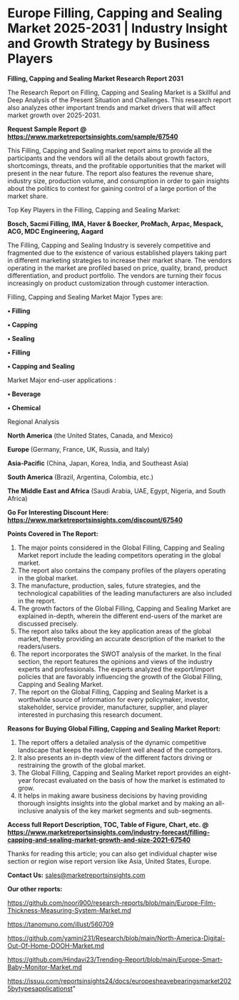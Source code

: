 # Europe Filling, Capping and Sealing Market 2025-2031 | Industry Insight and Growth Strategy by Business Players

<strong>Filling, Capping and Sealing Market Research Report 2031</strong>

The Research Report on Filling, Capping and Sealing Market is a Skillful and Deep Analysis of the Present Situation and Challenges. This research report also analyzes other important trends and market drivers that will affect market growth over 2025-2031.

<strong>Request Sample Report @ <a href=https://www.marketreportsinsights.com/sample/67540>https://www.marketreportsinsights.com/sample/67540</a></strong>

This Filling, Capping and Sealing market report aims to provide all the participants and the vendors will all the details about growth factors, shortcomings, threats, and the profitable opportunities that the market will present in the near future. The report also features the revenue share, industry size, production volume, and consumption in order to gain insights about the politics to contest for gaining control of a large portion of the market share.

Top Key Players in the Filling, Capping and Sealing Market:

<strong>Bosch, Sacmi Filling, IMA, Haver & Boecker, ProMach, Arpac, Mespack, ACG, MDC Engineering, Aagard</strong>

The Filling, Capping and Sealing Industry is severely competitive and fragmented due to the existence of various established players taking part in different marketing strategies to increase their market share. The vendors operating in the market are profiled based on price, quality, brand, product differentiation, and product portfolio. The vendors are turning their focus increasingly on product customization through customer interaction.

Filling, Capping and Sealing Market Major Types are:

<strong>• Filling

• Capping

• Sealing

• Filling

• Capping and Sealing</strong>

Market Major end-user applications :

<strong>• Beverage

• Chemical</strong>

Regional Analysis

</u><strong><b>North America</b></strong> (the United States, Canada, and Mexico)

<strong><b>Europe </b></strong>(Germany, France, UK, Russia, and Italy)

<strong><b>Asia-Pacific</b></strong> (China, Japan, Korea, India, and Southeast Asia)

<strong><b>South America</b></strong> (Brazil, Argentina, Colombia, etc.)

<strong><b>The Middle East and Africa</b></strong> (Saudi Arabia, UAE, Egypt, Nigeria, and South Africa)

<strong>Go For Interesting Discount Here: <a href=https://www.marketreportsinsights.com/discount/67540>https://www.marketreportsinsights.com/discount/67540</a></strong>

<strong>Points Covered in The Report:</strong>
<ol>
  <li>The major points considered in the Global Filling, Capping and Sealing Market report include the leading competitors operating in the global market.</li>
  <li>The report also contains the company profiles of the players operating in the global market.</li>
  <li>The manufacture, production, sales, future strategies, and the technological capabilities of the leading manufacturers are also included in the report.</li>
  <li>The growth factors of the Global Filling, Capping and Sealing Market are explained in-depth, wherein the different end-users of the market are discussed precisely.</li>
  <li>The report also talks about the key application areas of the global market, thereby providing an accurate description of the market to the readers/users.</li>
  <li>The report incorporates the SWOT analysis of the market. In the final section, the report features the opinions and views of the industry experts and professionals. The experts analyzed the export/import policies that are favorably influencing the growth of the Global Filling, Capping and Sealing Market.</li>
  <li>The report on the Global Filling, Capping and Sealing Market is a worthwhile source of information for every policymaker, investor, stakeholder, service provider, manufacturer, supplier, and player interested in purchasing this research document.</li>
</ol>
<strong>Reasons for Buying Global Filling, Capping and Sealing Market Report:</strong>

<ol>
  <li>The report offers a detailed analysis of the dynamic competitive landscape that keeps the reader/client well ahead of the competitors.</li>
  <li>It also presents an in-depth view of the different factors driving or restraining the growth of the global market.</li>
  <li>The Global Filling, Capping and Sealing Market report provides an eight-year forecast evaluated on the basis of how the market is estimated to grow.</li>
  <li>It helps in making aware business decisions by having providing thorough insights insights into the global market and by making an all-inclusive analysis of the key market segments and sub-segments.</li>
</ol>
<strong>Access full Report Description, TOC, Table of Figure, Chart, etc. @ <a href=https://www.marketreportsinsights.com/industry-forecast/filling-capping-and-sealing-market-growth-and-size-2021-67540>https://www.marketreportsinsights.com/industry-forecast/filling-capping-and-sealing-market-growth-and-size-2021-67540</a></strong>


Thanks for reading this article; you can also get individual chapter wise section or region wise report version like Asia, United States, Europe.

<strong>Contact Us:</strong>
sales@marketreportsinsights.com

<strong>Our other reports:</strong>

<a href=https://github.com/noori900/research-reports/blob/main/Europe-Film-Thickness-Measuring-System-Market.md>https://github.com/noori900/research-reports/blob/main/Europe-Film-Thickness-Measuring-System-Market.md</a>

<a href=https://tanomuno.com/illust/560709>https://tanomuno.com/illust/560709</a>

<a href=https://github.com/yamini231/Research/blob/main/North-America-Digital-Out-Of-Home-DOOH-Market.md>https://github.com/yamini231/Research/blob/main/North-America-Digital-Out-Of-Home-DOOH-Market.md</a>

<a href=https://github.com/Hindavi23/Trending-Report/blob/main/Europe-Smart-Baby-Monitor-Market.md>https://github.com/Hindavi23/Trending-Report/blob/main/Europe-Smart-Baby-Monitor-Market.md</a>

<a href=https://issuu.com/reportsinsights24/docs/europesheavebearingsmarket2025bytypesapplicationst>https://issuu.com/reportsinsights24/docs/europesheavebearingsmarket2025bytypesapplicationst</a>"
